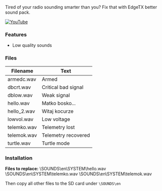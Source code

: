 Tired of your radio sounding smarter than you?
Fix that with EdgeTX better sound pack.

[![YouTube](https://img.youtube.com/vi/LI3oWlrp34Q/0.jpg)](https://www.youtube.com/watch?v=LI3oWlrp34Q)

### Features
- Low quality sounds

### Files
                    
Filename  | Text
------------- | -------------
armedc.wav  | Armed
dbcrt.wav  | Critical bad signal
dblow.wav | Weak signal
hello.wav | Matko bosko...
hello_2.wav | Witaj kocurze
lowvol.wav | Low voltage
telemko.wav | Telemetry lost
telemok.wav | Telemetry recovered
turtle.wav | Turtle mode

### Installation
**Files to replace:** 
\SOUNDS\en\SYSTEM\hello.wav 
\SOUNDS\en\SYSTEM\telemko.wav 
\SOUNDS\en\SYSTEM\telemok.wav 

Then copy all other files to the SD card under `\SOUNDS\en`
